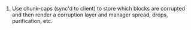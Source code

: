 1. Use chunk-caps (sync'd to client) to store which blocks are corrupted and then render a corruption layer and manager spread, drops, purification, etc.
